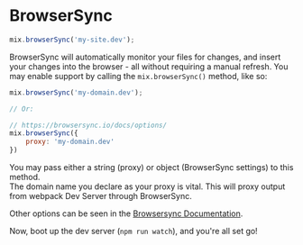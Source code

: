 # BrowserSync

```js
mix.browserSync('my-site.dev');
```

BrowserSync will automatically monitor your files for changes, and insert your changes into the browser - all without requiring a manual refresh. You may enable support by calling the `mix.browserSync()` method, like so:

```js
mix.browserSync('my-domain.dev');

// Or:

// https://browsersync.io/docs/options/
mix.browserSync({
    proxy: 'my-domain.dev'
})
```

You may pass either a string (proxy) or object (BrowserSync settings) to this method.  
The domain name you declare as your proxy is vital. This will proxy output from webpack Dev Server through BrowserSync.

Other options can be seen in the [Browsersync Documentation](https://browsersync.io/docs/options/).

Now, boot up the dev server (`npm run watch`), and you're all set go!


